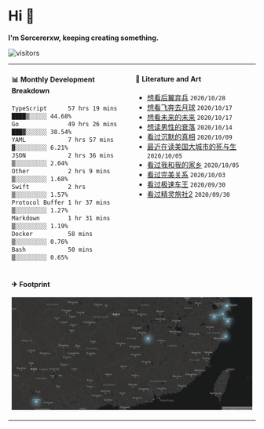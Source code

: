 # Hi 👋

**I'm Sorcererxw, keeping creating something.**

![visitors](https://visitor-badge.glitch.me/badge?page_id=sorcererxw.sorcererx)

<table width="800px">
<tr>
<td valign="top" width="50%">

#### 📊 Monthly Development Breakdown

<!--START_SECTION:waka-->
```text
TypeScript      57 hrs 19 mins ████▒░░░░░ 44.68%
Go              49 hrs 26 mins ███▓░░░░░░ 38.54%
YAML            7 hrs 57 mins  ▓░░░░░░░░░ 6.21%
JSON            2 hrs 36 mins  ▒░░░░░░░░░ 2.04%
Other           2 hrs 9 mins   ▒░░░░░░░░░ 1.68%
Swift           2 hrs          ▒░░░░░░░░░ 1.57%
Protocol Buffer 1 hr 37 mins   ▒░░░░░░░░░ 1.27%
Markdown        1 hr 31 mins   ▒░░░░░░░░░ 1.19%
Docker          58 mins        ▒░░░░░░░░░ 0.76%
Bash            50 mins        ▒░░░░░░░░░ 0.65%
```
<!--END_SECTION:waka-->

<td valign="top" width="50%">

#### 💃 Literature and Art

<!--START_SECTION:douban-->
* [想看后翼弃兵](http://movie.douban.com/subject/32579283/) <code>2020/10/28</code>
* [想看飞奔去月球](http://movie.douban.com/subject/30141681/) <code>2020/10/17</code>
* [想看未来的未来](http://movie.douban.com/subject/27045615/) <code>2020/10/17</code>
* [想读男性的衰落](https://book.douban.com/subject/35016930/) <code>2020/10/14</code>
* [看过沉默的真相](http://movie.douban.com/subject/33447642/) <code>2020/10/09</code>
* [最近在读美国大城市的死与生](https://book.douban.com/subject/34907883/) <code>2020/10/05</code>
* [看过我和我的家乡](http://movie.douban.com/subject/35051512/) <code>2020/10/05</code>
* [看过完美关系](http://movie.douban.com/subject/30221758/) <code>2020/10/03</code>
* [看过极速车王](http://movie.douban.com/subject/6538866/) <code>2020/09/30</code>
* [看过精灵旅社2](http://movie.douban.com/subject/21327493/) <code>2020/09/30</code>

<!--END_SECTION:douban-->

</td>
</tr>
<tr>
<td colspan="2">

#### ✈ Footprint

![footprint](./footprint.png)

</td>
</tr>
</table>


